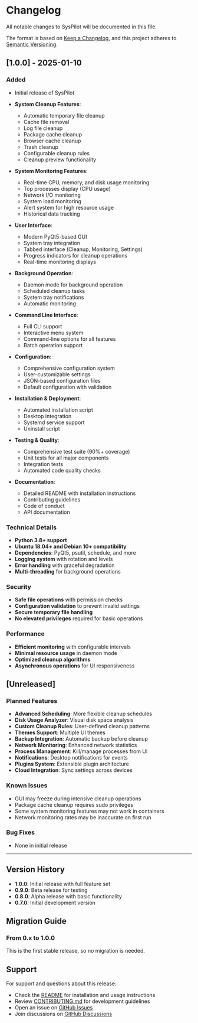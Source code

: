 # Changelog

All notable changes to SysPilot will be documented in this file.

The format is based on [Keep a Changelog](https://keepachangelog.com/en/1.0.0/),
and this project adheres to [Semantic Versioning](https://semver.org/spec/v2.0.0.html).

## [1.0.0] - 2025-01-10

### Added

- Initial release of SysPilot
- **System Cleanup Features**:
  - Automatic temporary file cleanup
  - Cache file removal
  - Log file cleanup
  - Package cache cleanup
  - Browser cache cleanup
  - Trash cleanup
  - Configurable cleanup rules
  - Cleanup preview functionality

- **System Monitoring Features**:
  - Real-time CPU, memory, and disk usage monitoring
  - Top processes display (CPU usage)
  - Network I/O monitoring
  - System load monitoring
  - Alert system for high resource usage
  - Historical data tracking

- **User Interface**:
  - Modern PyQt5-based GUI
  - System tray integration
  - Tabbed interface (Cleanup, Monitoring, Settings)
  - Progress indicators for cleanup operations
  - Real-time monitoring displays

- **Background Operation**:
  - Daemon mode for background operation
  - Scheduled cleanup tasks
  - System tray notifications
  - Automatic monitoring

- **Command Line Interface**:
  - Full CLI support
  - Interactive menu system
  - Command-line options for all features
  - Batch operation support

- **Configuration**:
  - Comprehensive configuration system
  - User-customizable settings
  - JSON-based configuration files
  - Default configuration with validation

- **Installation & Deployment**:
  - Automated installation script
  - Desktop integration
  - Systemd service support
  - Uninstall script

- **Testing & Quality**:
  - Comprehensive test suite (90%+ coverage)
  - Unit tests for all major components
  - Integration tests
  - Automated code quality checks

- **Documentation**:
  - Detailed README with installation instructions
  - Contributing guidelines
  - Code of conduct
  - API documentation

### Technical Details

- **Python 3.8+ support**
- **Ubuntu 18.04+ and Debian 10+ compatibility**
- **Dependencies**: PyQt5, psutil, schedule, and more
- **Logging system** with rotation and levels
- **Error handling** with graceful degradation
- **Multi-threading** for background operations

### Security

- **Safe file operations** with permission checks
- **Configuration validation** to prevent invalid settings
- **Secure temporary file handling**
- **No elevated privileges** required for basic operations

### Performance

- **Efficient monitoring** with configurable intervals
- **Minimal resource usage** in daemon mode
- **Optimized cleanup algorithms**
- **Asynchronous operations** for UI responsiveness

## [Unreleased]

### Planned Features

- **Advanced Scheduling**: More flexible cleanup schedules
- **Disk Usage Analyzer**: Visual disk space analysis
- **Custom Cleanup Rules**: User-defined cleanup patterns
- **Themes Support**: Multiple UI themes
- **Backup Integration**: Automatic backup before cleanup
- **Network Monitoring**: Enhanced network statistics
- **Process Management**: Kill/manage processes from UI
- **Notifications**: Desktop notifications for events
- **Plugins System**: Extensible plugin architecture
- **Cloud Integration**: Sync settings across devices

### Known Issues

- GUI may freeze during intensive cleanup operations
- Package cache cleanup requires sudo privileges
- Some system monitoring features may not work in containers
- Network monitoring rates may be inaccurate on first run

### Bug Fixes

- None in initial release

---

## Version History

- **1.0.0**: Initial release with full feature set
- **0.9.0**: Beta release for testing
- **0.8.0**: Alpha release with basic functionality
- **0.7.0**: Initial development version

## Migration Guide

### From 0.x to 1.0.0

This is the first stable release, so no migration is needed.

## Support

For support and questions about this release:

- Check the [README](README.md) for installation and usage instructions
- Review [CONTRIBUTING.md](CONTRIBUTING.md) for development guidelines
- Open an issue on [GitHub Issues](https://github.com/AFZidan/syspilot/issues)
- Join discussions on [GitHub Discussions](https://github.com/AFZidan/syspilot/discussions)
